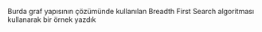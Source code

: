 Burda graf yapısının çözümünde kullanılan Breadth First Search algoritması kullanarak bir örnek yazdık